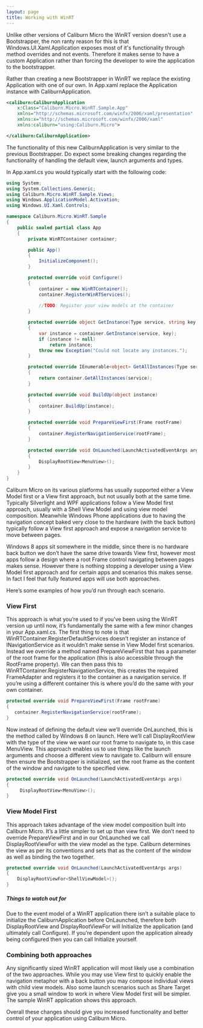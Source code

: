 ```yaml
---
layout: page
title: Working with WinRT
---
```


Unlike other versions of Caliburn Micro the WinRT version doesn't use a Bootstrapper, the non ranty reason for this is that Windows.UI.Xaml.Application exposes most of it's functionality through method overrides and not events. Therefore it makes sense to have a custom Application rather than forcing the developer to wire the application to the bootstrapper.

Rather than creating a new Bootstrapper in WinRT we replace the existing Application with one of our own. In App.xaml replace the Application instance with CaliburnApplication.

``` xml
<caliburn:CaliburnApplication
    x:Class="Caliburn.Micro.WinRT.Sample.App"
    xmlns="http://schemas.microsoft.com/winfx/2006/xaml/presentation"
    xmlns:x="http://schemas.microsoft.com/winfx/2006/xaml"
    xmlns:caliburn="using:Caliburn.Micro">

</caliburn:CaliburnApplication>
```

The functionality of this new CaliburnApplication is very similar to the previous Bootstrapper. Do expect some breaking changes regarding the functionality of handling the default view, launch arguments and types.

In App.xaml.cs you would typically start with the following code:

``` csharp
using System;
using System.Collections.Generic;
using Caliburn.Micro.WinRT.Sample.Views;
using Windows.ApplicationModel.Activation;
using Windows.UI.Xaml.Controls;

namespace Caliburn.Micro.WinRT.Sample
{
    public sealed partial class App
    {
        private WinRTContainer container;

        public App()
        {
            InitializeComponent();
        }

        protected override void Configure()
        {
            container = new WinRTContainer();
            container.RegisterWinRTServices();
            
            //TODO: Register your view models at the container
        }

        protected override object GetInstance(Type service, string key)
        {
            var instance = container.GetInstance(service, key);
            if (instance != null)
                return instance;
            throw new Exception("Could not locate any instances.");
        }

        protected override IEnumerable<object> GetAllInstances(Type service)
        {
            return container.GetAllInstances(service);
        }

        protected override void BuildUp(object instance)
        {
            container.BuildUp(instance);
        }

        protected override void PrepareViewFirst(Frame rootFrame)
        {
            container.RegisterNavigationService(rootFrame);
        }

        protected override void OnLaunched(LaunchActivatedEventArgs args)
        {
            DisplayRootView<MenuView>();
        }
    }
}
```

Caliburn Micro on its various platforms has usually supported either a View Model first or a View first approach, but not usually both at the same time. Typically Silverlight and WPF applications follow a View Model first approach, usually with a Shell View Model and using view model composition. Meanwhile Windows Phone applications due to having the navigation concept baked very close to the hardware (with the back button) typically follow a View first approach and expose a navigation service to move between pages.

Windows 8 apps sit somewhere in the middle, since there is no hardware back button we don’t have the same drive towards View first, however most apps follow a design where a root Frame control navigating between pages makes sense. However there is nothing stopping a developer using a View Model first approach and for certain apps and scenarios this makes sense. In fact I feel that fully featured apps will use both approaches.

Here’s some examples of how you’d run through each scenario.

### View First

This approach is what you’re used to if you’ve been using the WinRT version up until now, it’s fundamentally the same with a few minor changes in your App.xaml.cs. The first thing to note is that WinRTContainer.RegisterDefaultServices doesn’t register an instance of INavigationService as it wouldn’t make sense in View Model first scenarios. Instead we override a method named PrepareViewFirst that has a parameter of the root frame for the application (this is also accessible through the RootFrame property). We can then pass this to WinRTContainer.RegisterNavigationService, this creates the required FrameAdapter and registers it to the container as a navigation service. If you’re using a different container this is where you’d do the same with your own container.

``` csharp
protected override void PrepareViewFirst(Frame rootFrame)
{
   container.RegisterNavigationService(rootFrame);
}
```

Now instead of defining the default view we’ll override OnLaunched, this is the method called by Windows 8 on launch. Here we’ll call DisplayRootView with the type of the view we want our root frame to navigate to, in this case MenuView. This approach enables us to use things like the launch arguments and choose a different view to navigate to. Caliburn will ensure then ensure the Bootstrapper is initialized, set the root frame as the content of the window and navigate to the specified view.

``` csharp
protected override void OnLaunched(LaunchActivatedEventArgs args)
{
     DisplayRootView<MenuView>();
}
```

### View Model First

This approach takes advantage of the view model composition built into Caliburn Micro. It’s a little simpler to set up than view first. We don’t need to override PrepareViewFirst and in our OnLaunched we call DisplayRootViewFor with the view model as the type. Caliburn determines the view as per its conventions and sets that as the content of the window as well as binding the two together.

``` csharp
protected override void OnLaunched(LaunchActivatedEventArgs args)
{
    DisplayRootViewFor<ShellViewModel>();
}
```

##### Things to watch out for

Due to the event model of a WinRT application there isn’t a suitable place to initialize the CaliburnApplication before OnLaunched, therefore both DisplayRootView and DisplayRootViewFor will Initialize the application (and ultimately call Configure). If you’re dependent upon the application already being configured then you can call Initialize yourself.

### Combining both approaches

Any significantly sized WinRT application will most likely use a combination of the two approaches. While you may use View first to quickly enable the navigation metaphor with a back button you may compose individual views with child view models. Also some launch scenarios such as Share Target give you a small window to work in where View Model first will be simpler. The sample WinRT application shows this approach.

Overall these changes should give you increased functionality and better control of your application using Caliburn Micro.